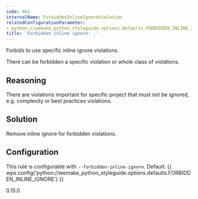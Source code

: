 ```yaml
---
code: 461
internalName: ForbiddenInlineIgnoreViolation
relatedConfigurationParameter:
- python://wemake_python_styleguide.options.defaults.FORBIDDEN_INLINE_IGNORE
title: 'Forbidden inline ignore: _'
---
```


Forbids to use specific inline ignore violations.

There can be forbidden a specific violation or whole class of
violations.

## Reasoning
There are violations important for specific project that must not be
ignored, e.g. complexity or best practices violations.

## Solution
Remove inline ignore for forbidden violations.

## Configuration
This rule is configurable with `--forbidden-inline-ignore`. Default:
{{ wps.config('python://wemake_python_styleguide.options.defaults.FORBIDDEN_INLINE_IGNORE') }}

<div class="versionadded">

0.15.0

</div>